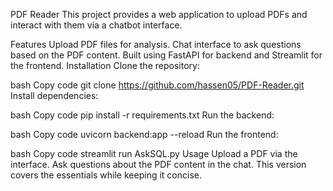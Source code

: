 PDF Reader
This project provides a web application to upload PDFs and interact with them via a chatbot interface.

Features
Upload PDF files for analysis.
Chat interface to ask questions based on the PDF content.
Built using FastAPI for backend and Streamlit for the frontend.
Installation
Clone the repository:

bash
Copy code
git clone https://github.com/hassen05/PDF-Reader.git
Install dependencies:

bash
Copy code
pip install -r requirements.txt
Run the backend:

bash
Copy code
uvicorn backend:app --reload
Run the frontend:

bash
Copy code
streamlit run AskSQL.py
Usage
Upload a PDF via the interface.
Ask questions about the PDF content in the chat.
This version covers the essentials while keeping it concise.